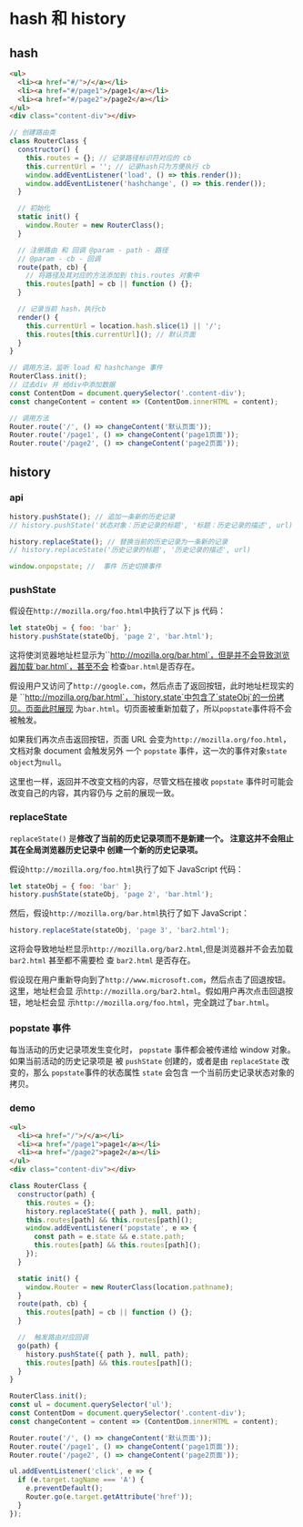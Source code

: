 # hash 和 history

## hash

```html
<ul>
  <li><a href="#/">/</a></li>
  <li><a href="#/page1">/page1</a></li>
  <li><a href="#/page2">/page2</a></li>
</ul>
<div class="content-div"></div>
```

```js
// 创建路由类
class RouterClass {
  constructor() {
    this.routes = {}; // 记录路径标识符对应的 cb
    this.currentUrl = ''; // 记录hash只为方便执行 cb
    window.addEventListener('load', () => this.render());
    window.addEventListener('hashchange', () => this.render());
  }

  // 初始化
  static init() {
    window.Router = new RouterClass();
  }

  // 注册路由 和 回调 @param - path - 路径
  // @param - cb - 回调
  route(path, cb) {
    // 将路径及其对应的方法添加到 this.routes 对象中
    this.routes[path] = cb || function () {};
  }

  // 记录当前 hash，执行cb
  render() {
    this.currentUrl = location.hash.slice(1) || '/';
    this.routes[this.currentUrl](); // 默认页面
  }
}

// 调用方法，监听 load 和 hashchange 事件
RouterClass.init();
// 过去div 并 给div中添加数据
const ContentDom = document.querySelector('.content-div');
const changeContent = content => (ContentDom.innerHTML = content);

// 调用方法
Router.route('/', () => changeContent('默认页面'));
Router.route('/page1', () => changeContent('page1页面'));
Router.route('/page2', () => changeContent('page2页面'));
```

## history

### api

```js
history.pushState(); // 追加一条新的历史记录
// history.pushState('状态对象：历史记录的标题', '标题：历史记录的描述', url)

history.replaceState(); // 替换当前的历史记录为一条新的记录
// history.replaceState('历史记录的标题', '历史记录的描述', url)

window.onpopstate; //  事件 历史切换事件
```

### pushState

假设在`http://mozilla.org/foo.html`中执行了以下 js 代码：

```js
let stateObj = { foo: 'bar' };
history.pushState(stateObj, 'page 2', 'bar.html');
```

这将使浏览器地址栏显示为``http://mozilla.org/bar.html`，但是并不会导致浏览器加载`bar.html`，甚至不会
检查`bar.html`是否存在。

假设用户又访问了`http://google.com`，然后点击了返回按钮，此时地址栏现实的是
``http://mozilla.org/bar.html`，`history.state`中包含了`stateObj`的一份拷贝。页面此时展现
为`bar.html`。切页面被重新加载了，所以`popstate`事件将不会被触发。

如果我们再次点击返回按钮，页面 URL 会变为`http://mozilla.org/foo.html`，文档对象 document 会触发另外
一个 `popstate` 事件，这一次的事件对象`state object`为`null`。

这里也一样，返回并不改变文档的内容，尽管文档在接收 `popstate` 事件时可能会改变自己的内容，其内容仍与
之前的展现一致。

### replaceState

`replaceState()` 是**修改了当前的历史记录项而不是新建一个。 注意这并不会阻止其在全局浏览器历史记录中
创建一个新的历史记录项。**

假设`http://mozilla.org/foo.html`执行了如下 JavaScript 代码：

```js
let stateObj = { foo: 'bar' };
history.pushState(stateObj, 'page 2', 'bar.html');
```

然后，假设`http://mozilla.org/bar.html`执行了如下 JavaScript：

```js
history.replaceState(stateObj, 'page 3', 'bar2.html');
```

这将会导致地址栏显示`http://mozilla.org/bar2.html`,但是浏览器并不会去加载`bar2.html` 甚至都不需要检
查 `bar2.html` 是否存在。

假设现在用户重新导向到了`http://www.microsoft.com`，然后点击了回退按钮。这里，地址栏会显
示`http://mozilla.org/bar2.html`。假如用户再次点击回退按钮，地址栏会显
示`http://mozilla.org/foo.html`，完全跳过了`bar.html`。

### popstate 事件

每当活动的历史记录项发生变化时， `popstate` 事件都会被传递给 window 对象。如果当前活动的历史记录项是
被 `pushState` 创建的，或者是由 `replaceState` 改变的，那么 `popstate`事件的状态属性 `state` 会包含
一个当前历史记录状态对象的拷贝。

### demo

```html
<ul>
  <li><a href="/">/</a></li>
  <li><a href="/page1">page1</a></li>
  <li><a href="/page2">page2</a></li>
</ul>
<div class="content-div"></div>
```

```js
class RouterClass {
  constructor(path) {
    this.routes = {};
    history.replaceState({ path }, null, path);
    this.routes[path] && this.routes[path]();
    window.addEventListener('popstate', e => {
      const path = e.state && e.state.path;
      this.routes[path] && this.routes[path]();
    });
  }

  static init() {
    window.Router = new RouterClass(location.pathname);
  }
  route(path, cb) {
    this.routes[path] = cb || function () {};
  }

  //  触发路由对应回调
  go(path) {
    history.pushState({ path }, null, path);
    this.routes[path] && this.routes[path]();
  }
}

RouterClass.init();
const ul = document.querySelector('ul');
const ContentDom = document.querySelector('.content-div');
const changeContent = content => (ContentDom.innerHTML = content);

Router.route('/', () => changeContent('默认页面'));
Router.route('/page1', () => changeContent('page1页面'));
Router.route('/page2', () => changeContent('page2页面'));

ul.addEventListener('click', e => {
  if (e.target.tagName === 'A') {
    e.preventDefault();
    Router.go(e.target.getAttribute('href'));
  }
});
```
